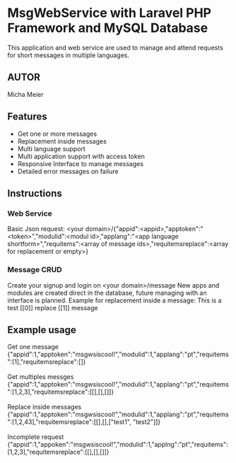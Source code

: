 # MsgWebService with Laravel PHP Framework and MySQL Database

This application and web service are used to manage and attend requests for short messages in multiple languages. 
## AUTOR 
Micha Meier

## Features
<ul>
 <li>Get one or more messages </li>
<li>Replacement inside messages</li>
<li>Multi language support</li>
<li>Multi application support with access token</li>
<li>Responsive Interface to manage messages</li>
<li>Detailed error messages on failure</li>
</ul>

## Instructions
 
 ### Web Service
 Basic Json request: \<your domain\>/{"appid":\<appid\>,"apptoken":"\<token\>","modulid":\<modul id\>,"applang":"\<app language shortform\>","requitems":\<array of message ids\>,"requitemsreplace":\<array for replacement  or empty\>}
 
 ### Message CRUD
 Create your signup and login on \<your domain\>/message
 New apps and modules are created direct in the database, future managing with an interface is planned. 
 Example for replacement inside a message: This is a test [[0]] replace [[1]] message

## Example usage
Get one message <br>{"appid":1,"apptoken":"msgwsiscool!","modulid":1,"applang":"pt","requitems":[1],"requitemsreplace":[]}<br><br>
Get multiples messges <br>{"appid":1,"apptoken":"msgwsiscool!","modulid":1,"applang":"pt","requitems":[1,2,3],"requitemsreplace":[[],[],[]]} <br><br>
Replace inside messages<br>{"appid":1,"apptoken":"msgwsiscool!","modulid":1,"applang":"pt","requitems":[1,2,43],"requitemsreplace":[[],[],["test1", "test2"]]} <br><br>
Incomplete request <br>{"appid":1,"appoken":"msgwsiscool!","modulid":1,"applng":"pt","requitems":[1,2,3],"requitemsreplace":[[],[],[]]}
